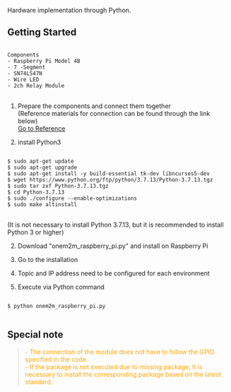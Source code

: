Hardware implementation through Python.

## Getting Started

<pre>
<code>
Components
- Raspberry Pi Model 4B
- 7 -Segment
- SN74LS47N
- Wire LED
- 2ch Relay Module
</code>
</pre>

1. Prepare the components and connect them together</br>
(Reference materials for connection can be found through the link below)</br>
[Go to Reference](https://www.hackster.io/506312/smart-traffic-light-alarm-app-c4a34a?auth_token=c9b10a983769b5a342a59064044314e8)

2. install Python3
<pre>
<code>
$ sudo apt-get update
$ sudo apt-get upgrade
$ sudo apt-get install -y build-essential tk-dev libncurses5-dev
$ wget https://www.python.org/ftp/python/3.7.13/Python-3.7.13.tgz
$ sudo tar zxf Python-3.7.13.tgz
$ cd Python-3.7.13
$ sudo ./configure --enable-optimizations
$ sudo make altinstall
</code>
</pre>

(It is not necessary to install Python 3.7.13, but it is recommended to install Python 3 or higher)

2. Download "onem2m_raspberry_pi.py" and install on Raspberry Pi

3. Go to the installation

4. Topic and IP address need to be configured for each environment

5. Execute via Python command
<pre>
<code>
$ python onem2m_raspberry_pi.py
</code>
</pre>

## Special note
> <span style="color:orange">- The connection of the module does not have to follow the GPIO specified in the code.</span></br>
> <span style="color:orange">- If the package is not executed due to missing package, it is necessary to install the corresponding package based on the latest standard.</span>